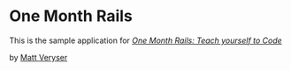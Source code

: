 # One Month Rails

This is the sample application for
[*One Month Rails: Teach yourself to Code*](http://onemonthrails.com)

by [Matt Veryser](http://veryser.me)
